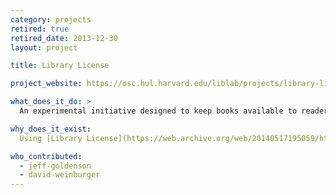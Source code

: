 ```yaml
---
category: projects
retired: true
retired_date: 2013-12-30
layout: project

title: Library License

project_website: https://osc.hul.harvard.edu/liblab/projects/library-license

what_does_it_do: >
  An experimental initiative designed to keep books available to readers even after they have ceased to be commercially viable.

why_does_it_exist:
  Using [Library License](https://web.archive.org/web/20140517195059/http://librarylicense.org/), an author can negotiate a contractual rider with a publisher that gives books a second life. Once a Library License comes into effect, a digital copy of the book is made available to participating libraries. The project envisions a secure, rights-managed distribution system and a mechanism for triggering legal access when a Library License comes into effect.

who_contributed:
  - jeff-goldenson
  - david-weinburger
---
```

